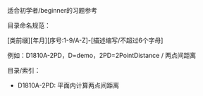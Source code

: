 适合初学者/beginner的习题参考

目录命名规范：

[类前缀][年月][序号:1-9/A-Z]-[描述缩写/不超过6个字母]

例如：D1810A-2PD，D=demo，2PD=2PointDistance / 两点间距离

目录/索引：

- D1810A-2PD: 平面内计算两点间距离
